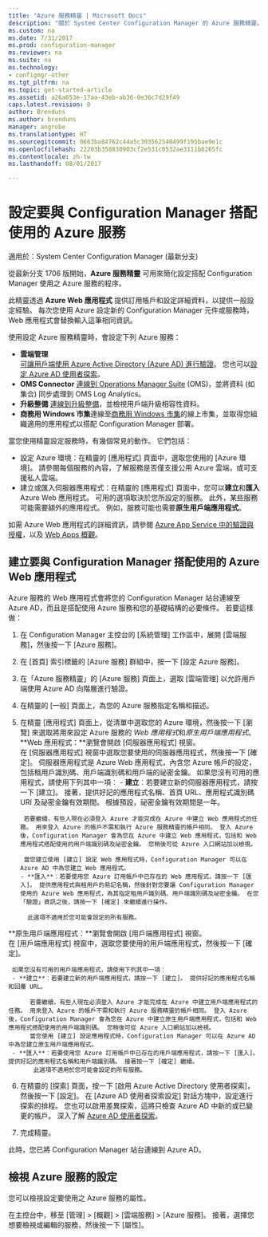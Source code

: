 ```yaml
---
title: "Azure 服務精靈 | Microsoft Docs"
description: "關於 System Center Configuration Manager 的 Azure 服務精靈。"
ms.custom: na
ms.date: 7/31/2017
ms.prod: configuration-manager
ms.reviewer: na
ms.suite: na
ms.technology:
- configmgr-other
ms.tgt_pltfrm: na
ms.topic: get-started-article
ms.assetid: a26a653e-17aa-43eb-ab36-0e36c7d29f49
caps.latest.revision: 0
author: Brenduns
ms.author: brenduns
manager: angrobe
ms.translationtype: HT
ms.sourcegitcommit: 0663ba84762c44a5c303562548499f195bae9e1c
ms.openlocfilehash: 22203b358830903cf2e531c0532ae3111b8265fc
ms.contentlocale: zh-tw
ms.lasthandoff: 08/01/2017

---
```

# <a name="configure-azure-services-for-use-with-configuration-manager"></a>設定要與 Configuration Manager 搭配使用的 Azure 服務

適用於：System Center Configuration Manager (最新分支)

從最新分支 1706 版開始，**Azure 服務精靈** 可用來簡化設定搭配 Configuration Manager 使用之 Azure 服務的程序。

此精靈透過 **Azure Web 應用程式** 提供訂用帳戶和設定詳細資料，以提供一般設定經驗。 每次您使用 Azure 設定新的 Configuration Manager 元件或服務時，Web 應用程式會替換輸入這筆相同資訊。

使用設定 Azure 服務精靈時，會設定下列 Azure 服務：
-   **雲端管理**   
    [可讓用戶端使用 Azure Active Directory (Azure AD) 進行驗證]()。 您也可以[設定 Azure AD 使用者探索](/sccm/core/servers/deploy/configure/configure-discovery-methods#azureaadisc)。
-   **OMS Connector**
    [連線到 Operations Manager Suite](/sccm/core/clients/manage/sync-data-microsoft-operations-management-suite) (OMS)，並將資料 (如集合) 同步處理到 OMS Log Analytics。
-   **升級整備**
    [連線到升級整備](/sccm/core/clients/manage/upgrade/upgrade-analytics)，並檢視用戶端升級相容性資料。
-   **商務用 Windows 市集**連線至[商務用 Windows 市集](/sccm/apps/deploy-use/manage-apps-from-the-windows-store-for-business)的線上市集，並取得您組織適用的應用程式以搭配 Configuration Manager 部署。

當您使用精靈設定服務時，有幾個常見的動作。
它們包括：
-   設定 Azure 環境：在精靈的 [應用程式] 頁面中，選取您使用的 [Azure 環境]。 請參閱每個服務的內容，了解服務是否僅支援公用 Azure 雲端，或可支援私人雲端。
-   建立或匯入伺服器應用程式：在精靈的 [應用程式] 頁面中，您可以**建立**和**匯入** Azure Web 應用程式。 可用的選項取決於您所設定的服務。  此外，某些服務可能需要額外的應用程式。 例如，服務可能也需要**原生用戶端應用程式**。


如需 Azure Web 應用程式的詳細資訊，請參閱 [Azure App Service 中的驗證與授權](/azure/app-service/app-service-authentication-overview)，以及 [Web Apps 概觀](/azure/app-service-web/app-service-web-overview)。


## <a name="webapp"></a>建立要與 Configuration Manager 搭配使用的 Azure Web 應用程式

Azure 服務的 Web 應用程式會將您的 Configuration Manager 站台連線至 Azure AD，而且是搭配使用 Azure 服務和您的基礎結構的必要條件。 若要這樣做：

1.  在 Configuration Manager 主控台的 [系統管理] 工作區中，展開 [雲端服務]，然後按一下 [Azure 服務]。
2.  在 [首頁] 索引標籤的 [Azure 服務] 群組中，按一下 [設定 Azure 服務]。
3.  在「Azure 服務精靈」的 [Azure 服務] 頁面上，選取 [雲端管理] 以允許用戶端使用 Azure AD 向階層進行驗證。
4.  在精靈的 [一般] 頁面上，為您的 Azure 服務指定名稱和描述。
5.  在精靈 [應用程式] 頁面上，從清單中選取您的 Azure 環境，然後按一下 [瀏覽] 來選取將用來設定 Azure 服務的 *Web 應用程式*和*原生用戶端應用程式*。     
    **Web 應用程式：**瀏覽會開啟 [伺服器應用程式] 視窗。    
      在 [伺服器應用程式] 視窗中選取您要使用的伺服器應用程式，然後按一下 [確定]。 伺服器應用程式是 Azure Web 應用程式，內含您 Azure 帳戶的設定，包括租用戶識別碼、用戶端識別碼和用戶端的祕密金鑰。
    如果您沒有可用的應用程式，請使用下列其中一項︰
        - **建立**︰若要建立新的伺服器應用程式，請按一下 [建立]。 接著，提供好記的應用程式名稱、首頁 URL、應用程式識別碼 URI 及祕密金鑰有效期間。 根據預設，祕密金鑰有效期間是一年。

         若要繼續，有些人現在必須登入 Azure 才能完成在 Azure 中建立 Web 應用程式的任務。 用來登入 Azure 的帳戶不需和執行 Azure 服務精靈的帳戶相同。 登入 Azure 後，Configuration Manager 會為您在 Azure 中建立 Web 應用程式，包括和 Web 應用程式搭配使用的用戶端識別碼及祕密金鑰。 您稍後可從 Azure 入口網站加以檢視。

         當您建立使用 [建立] 設定 Web 應用程式時，Configuration Manager 可以在 Azure AD 中為您建立 Web 應用程式。
        - **匯入**︰若要使用您 Azure 訂用帳戶中已存在的 Web 應用程式，請按一下 [匯入]。 提供應用程式與租用戶的易記名稱，然後針對您要讓 Configuration Manager 使用的 Azure Web 應用程式，為其指定租用戶識別碼、用戶端識別碼及祕密金鑰。 在您「驗證」資訊之後，請按一下 [確定] 來繼續進行操作。

          此選項不適用於您可能會設定的所有服務。

   **原生用戶端應用程式：**瀏覽會開啟 [用戶端應用程式] 視窗。  
     在 [用戶端應用程式] 視窗中，選取您要使用的用戶端應用程式，然後按一下 [確定]。

     如果您沒有可用的用戶端應用程式，請使用下列其中一項︰
     - **建立**︰若要建立新的用戶端應用程式，請按一下 [建立]。 提供好記的應用程式名稱和回覆 URL。

          若要繼續，有些人現在必須登入 Azure 才能完成在 Azure 中建立用戶端應用程式的任務。 用來登入 Azure 的帳戶不需和執行 Azure 服務精靈的帳戶相同。 登入 Azure 後，Configuration Manager 會為您在 Azure 中建立原生用戶端應用程式，包括和 Web 應用程式搭配使用的用戶端識別碼。 您稍後可從 Azure 入口網站加以檢視。
          當您使用 [建立] 設定應用程式時，Configuration Manager 可以在 Azure AD 中為您建立原生用戶端應用程式。
     - **匯入**︰若要使用您 Azure 訂用帳戶中已存在的用戶端應用程式，請按一下 [匯入]。 提供好記的應用程式名稱和用戶端識別碼。 接著按一下 [確定] 繼續。
           此選項不適用於您可能會設定的所有服務。

  <!--  MOVE THIS AND STEP 6 TO configure Azure AD User Discover  content
       [!TIP]  
     When you use Import, the account you use to run the wizard must have the *Read directory data* application permission in the Azure portal. This is required to set the correct permissions for the App. When you use Create, Configuration Manager creates the app with the correct permissions. However, you still must give consent to the application in the Azure portal.   -->


6.  在精靈的 [探索] 頁面，按一下 [啟用 Azure Active Directory 使用者探索]，然後按一下 [設定]。
在 [Azure AD 使用者探索設定] 對話方塊中，設定進行探索的排程。 您也可以啟用差異探索，這將只檢查 Azure AD 中新的或已變更的帳戶。 深入了解 [Azure AD 使用者探索](/sccm/core/servers/deploy/configure/about-discovery-methods#azureaddisc)。
 
 7. 完成精靈。

此時，您已將 Configuration Manager 站台連線到 Azure AD。

## <a name="view-the-configuration-of-an-azure-service"></a>檢視 Azure 服務的設定
您可以檢視設定要使用之 Azure 服務的屬性。

在主控台中，移至 [管理] > [概觀] > [雲端服務] > [Azure 服務]。 接著，選擇您想要檢視或編輯的服務，然後按一下 [屬性]。

